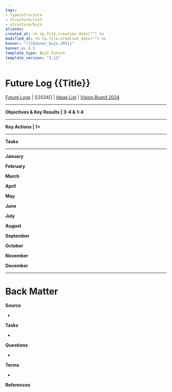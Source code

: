 ```yaml
---
tags: 
- type/structure 
- structure/list 
- structure/bujo
aliases: 
created_at: <% tp.file.creation_date("") %>
modified_at: <% tp.file.creation_date("") %>
banner: "![[banner_bujo.JPG]]"
banner_x: 0.5
template_type: BuJo Future
template_version: "1.11"
---
```

<!--  See "Template Help" below for using properties -->

# Future Log {{Title}}

<!-- Main STRUCTURE of my content -->
[Future Logs](Future%20Logs.md) | [[2024]] | [Ideas List](Ideas%20List.md) | [Vision Board 2024](Vision%20Board%202024.md)
___

**Objectives & Key Results | 3-4 & 1-4**


___

**Key Actions | 1+**


___

**Tasks**


___

**January**

**February**

**March**

**April**

**May**

**June**

**July**

**August**

**September**

**October**

**November**

**December**


___
# Back Matter
**Source**
<!-- Always keep a link to the source- --> 
- 

**Tasks**
<!-- What remains to be done with this note? --> 
- 

**Questions**
<!-- What remains for you to consider? --> 
- 

**Terms**
<!-- Links to definition pages. -->
- 

**References**
<!-- Links to pages not referenced in the content. see: [[related note]] because <reason> -->
